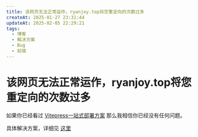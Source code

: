 ```yaml
---
title: 该网页无法正常运作，ryanjoy.top将您重定向的次数过多
createAt: 2025-01-27 23:31:44
updateAt: 2025-02-05 22:29:21
tags:
  - 博客
  - 解决方案
  - Bug
  - 前端
---
```


# 该网页无法正常运作，ryanjoy.top将您重定向的次数过多

如果你已经看过 [Vitepress一站式部署方案](../⚓博客搭建部署/Vitepress一站式部署方案.md) 那么我相信你已经没有任何问题。

具体解决方案，详细见 [这里](../⚓博客搭建部署/Vitepress一站式部署方案.md#在-cloudflare-添加-blog-ryanjoy-top-解析)